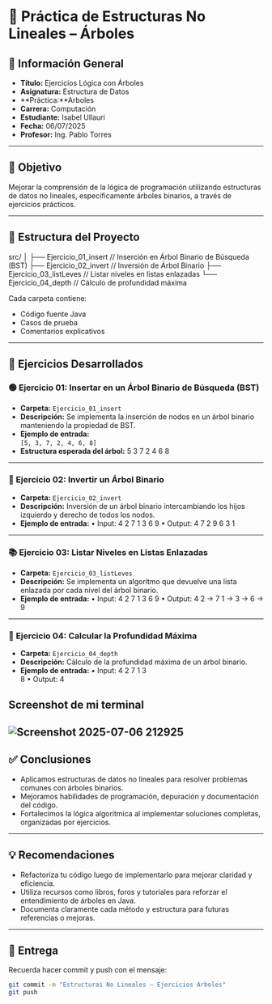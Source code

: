 
# 🌳 Práctica de Estructuras No Lineales – Árboles

## 📌 Información General

- **Título:** Ejercicios Lógica con Árboles  
- **Asignatura:** Estructura de Datos  
- **Práctica:**Arboles
- **Carrera:** Computación  
- **Estudiante:** Isabel Ullauri  
- **Fecha:** 06/07/2025
- **Profesor:** Ing. Pablo Torres  

---

## 🧠 Objetivo

Mejorar la comprensión de la lógica de programación utilizando estructuras de datos no lineales, específicamente árboles binarios, a través de ejercicios prácticos.

---

## 📁 Estructura del Proyecto

src/
│
├── Ejercicio_01_insert // Inserción en Árbol Binario de Búsqueda (BST)
├── Ejercicio_02_invert // Inversión de Árbol Binario
├── Ejercicio_03_listLeves // Listar niveles en listas enlazadas
└── Ejercicio_04_depth // Cálculo de profundidad máxima

Cada carpeta contiene:
- Código fuente Java
- Casos de prueba
- Comentarios explicativos

---

## 🧩 Ejercicios Desarrollados

### 🟢 Ejercicio 01: Insertar en un Árbol Binario de Búsqueda (BST)
- **Carpeta:** `Ejercicio_01_insert`
- **Descripción:** Se implementa la inserción de nodos en un árbol binario manteniendo la propiedad de BST.
- **Ejemplo de entrada:**  
  `[5, 3, 7, 2, 4, 6, 8]`
- **Estructura esperada del árbol:**
 5
 3 7
2 4 6 8
  
---

### 🔁 Ejercicio 02: Invertir un Árbol Binario
- **Carpeta:** `Ejercicio_02_invert`
- **Descripción:** Inversión de un árbol binario intercambiando los hijos izquierdo y derecho de todos los nodos.
- **Ejemplo de entrada:**
• Input:
 4
 2 7
1 3 6 9
• Output:
 4
 7 2
9 6 3 1
  
---

### 📚 Ejercicio 03: Listar Niveles en Listas Enlazadas
- **Carpeta:** `Ejercicio_03_listLeves`
- **Descripción:** Se implementa un algoritmo que devuelve una lista enlazada por cada nivel del árbol binario.
- **Ejemplo de entrada:**
• Input:
 4
 2 7
1 3 6 9
• Output:
4
2 -> 7
1 -> 3 -> 6 -> 9
  
---

### 📏 Ejercicio 04: Calcular la Profundidad Máxima
- **Carpeta:** `Ejercicio_04_depth`
- **Descripción:** Cálculo de la profundidad máxima de un árbol binario.
- **Ejemplo de entrada:**
• Input:
    4
  2   7
1  3  
8
• Output: 4

## Screenshot de mi terminal

![Screenshot 2025-07-06 212925](https://github.com/user-attachments/assets/5ffbe662-de5c-4562-b865-1872570c01f1)
---



## ✅ Conclusiones

- Aplicamos estructuras de datos no lineales para resolver problemas comunes con árboles binarios.
- Mejoramos habilidades de programación, depuración y documentación del código.
- Fortalecimos la lógica algorítmica al implementar soluciones completas, organizadas por ejercicios.

---

## 💡 Recomendaciones

- Refactoriza tu código luego de implementarlo para mejorar claridad y eficiencia.
- Utiliza recursos como libros, foros y tutoriales para reforzar el entendimiento de árboles en Java.
- Documenta claramente cada método y estructura para futuras referencias o mejoras.

---

## 🔗 Entrega

Recuerda hacer commit y push con el mensaje:

```bash
git commit -m "Estructuras No Lineales – Ejercicios Árboles"
git push

